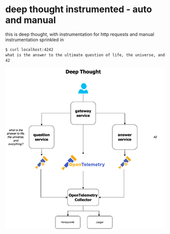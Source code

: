 # deep thought instrumented - auto and manual

this is deep thought, with instrumentation for http requests and manual instrumentation sprinkled in

```bash
$ curl localhost:4242
what is the answer to the ultimate question of life, the universe, and everything?
42
```

![deep thought diagram instrumented](/static/1-deep-thought-diagram-instrumented.png)